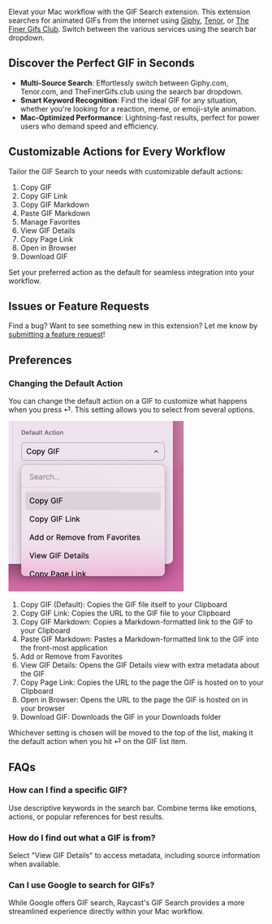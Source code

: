 Elevat your Mac workflow with the GIF Search extension. This extension searches for animated GIFs from the internet using [Giphy](https://giphy.com), [Tenor](https://tenor.com), or [The Finer Gifs Club](https://thefinergifs.club). Switch between the various services using the search bar dropdown.

## **Discover the Perfect GIF in Seconds**

* **Multi-Source Search**: Effortlessly switch between Giphy.com, Tenor.com, and TheFinerGifs.club using the search bar dropdown.  
* **Smart Keyword Recognition**: Find the ideal GIF for any situation, whether you're looking for a reaction, meme, or emoji\-style animation.  
* **Mac\-Optimized Performance**: Lightning-fast results, perfect for power users who demand speed and efficiency.

## **Customizable Actions for Every Workflow**

Tailor the GIF Search to your needs with customizable default actions:

1. Copy GIF
2. Copy GIF Link
3. Copy GIF Markdown
4. Paste GIF Markdown
5. Manage Favorites
6. View GIF Details
7. Copy Page Link
8. Open in Browser
9. Download GIF

Set your preferred action as the default for seamless integration into your workflow.

## Issues or Feature Requests

Find a bug? Want to see something new in this extension? Let me know by [submitting a feature request](https://github.com/raycast/extensions/issues/new?template=extension_feature_request.yml&extension-url=https%3A%2F%2Fraycast.com%2Fjosephschmitt%2Fgif-search&title=%5BGif%20Search%5D+...)!

## Preferences

### Changing the Default Action

You can change the default action on a GIF to customize what happens when you press ⏎. This setting allows you to select from several options.

![Default Action](./media/default-action.png)

1. Copy GIF (Default): Copies the GIF file itself to your Clipboard
2. Copy GIF Link: Copies the URL to the GIF file to your Clipboard
3. Copy GIF Markdown: Copies a Markdown-formatted link to the GIF to your Clipboard
4. Paste GIF Markdown: Pastes a Markdown-formatted link to the GIF into the front-most application
5. Add or Remove from Favorites
6. View GIF Details: Opens the GIF Details view with extra metadata about the GIF
7. Copy Page Link: Copies the URL to the page the GIF is hosted on to your Clipboard
8. Open in Browser: Opens the URL to the page the GIF is hosted on in your browser
9. Download GIF: Downloads the GIF in your Downloads folder

Whichever setting is chosen will be moved to the top of the list, making it the default action when you hit ⏎ on the GIF list item.

## **FAQs**

### **How can I find a specific GIF?**

Use descriptive keywords in the search bar. Combine terms like emotions, actions, or popular references for best results.

### **How do I find out what a GIF is from?** 

Select "View GIF Details" to access metadata, including source information when available.

### **Can I use Google to search for GIFs?** 

While Google offers GIF search, Raycast's GIF Search provides a more streamlined experience directly within your Mac workflow.